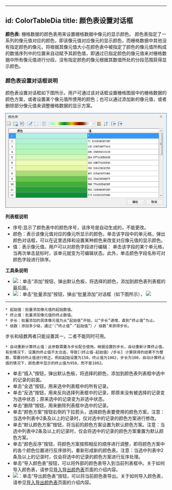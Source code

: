   ---
  id: ColorTableDia
  title: 颜色表设置对话框
  ---
  **颜色表:** 栅格数据的颜色表用来设置栅格数据中像元的显示颜色。
  颜色表指定了一系列的像元值对应的颜色，即该像元值对应像元的显示颜色，而栅格数据中其他没有指定颜色的像元，将根据其像元值大小在颜色表中被指定了颜色的像元值所构成的数值序列中的位置来自动赋予其颜色值，即通过已指定颜色的像元值来对栅格数据中所有像元值进行分段，没有指定颜色的像元根据其数值所处的分段范围获得显示颜色。

  ### 颜色表设置对话框说明

  颜色表设置对话框如下图所示，用户可通过该对话框设置栅格图层中的栅格数据的颜色方案，或者设置某个像元值所使用的颜色；也可以通过添加新的像元值，或者删除部分像元值来调整栅格数据的显示方案。

  ![](img/ColorTableDia.png)  


  **列表框说明**

  * 序号:显示了颜色表中的颜色序号，该序号是自动生成的，不能更改。
  * 颜色：表示该像元值对应的像元所显示的颜色，单击该字段中的单元格，弹出颜色对话框，可以在这里选择和设置某种颜色来改变对应像元值的显示颜色。
  * 值：表示像元值。用户可以对颜色字段进行编辑： 单击该字段的某个单元格，当再次单击鼠标时，该单元就变为可编辑状态。此外，单击颜色字段名称可对颜色字段进行排序。

  **工具条说明**

  * ![](../../img/AddBNT.png)：单击“添加”按钮，弹出默认色板，将选择的颜色，添加到颜色表列表框的最后面。
  * ![](../../img/AddBatchly.png)：单击“批量添加”按钮，弹出“批量添加”对话框（如下图所示），  ![](img/AddItemsBatch.png)  
  ---  
    * 起始值：批量添加像元值的起始数值。
    * 终止值：批量添加像元值的终止数值。
    * 步长：批量添加的具体像元值为从“起始值”开始，以“步长”递增，直到“终止值”为止。
    * 级数：添加多少级，通过‘（“终止值”-“起始值”）/ 级数’来获得步长。

  步长和级数两者只能设置其一，二者不能同时可用。

    * 自动重新计算终止值：此参数需要与步长配合使用。根据设置的步长，自动重新计算终止值。有些情况下，设置的终止值不太合适，导致[（终止值-起始值）/步长] 计算获得的结果不为整数，需要对终止值进行修正。例如起始设置为150，终止值为1002，步长为100，自动计算终止值的情况下，颜色表中显示的终止值为950，而不是1002。
  * 单击“插入”按钮，弹出默认色板，将选择的颜色，添加到颜色表列表框中选中的记录的前面。
  * 单击“全选”按钮，用来选中列表框中的所有记录。 
  * 单击“反选”按钮，用来反向选择列表框中的记录，即原来没有被选择的记录变为选中状态；原来选中的记录变为非选中状态。
  * 单击“删除”按钮，用来删除列表框中选中的记录。
  * 单击“颜色方案”按钮右侧的下拉箭头，选择颜色表要使用的颜色方案。注意：当选中列表中2条及以上的记录时，仅对选中的记录的颜色方案进行修改。
  * 单击“默认颜色方案”按钮，将当前的颜色方案设置为默认颜色方案。注意：当选中列表中2条及以上的记录时，仅会将选中的记录的颜色方案重置为默认颜色方案。
  * 单击“颜色反序”按钮，将颜色方案按照相反的顺序进行调整，即将颜色方案中的各个颜色位置进行反序排列，重新形成新的颜色表。注意：当选中列表中2条及以上的记录时，仅会将选中的记录的颜色方案进行反序处理。
  * 单击“导入颜色表”按钮，可以将外部的颜色表导入到当前列表框中。关于如何导入颜色表，请参见[导入导出颜色表](../../Analyst/Raster/SurfaceAnalyst/ImportExport.html#1)页面的介绍内容。
  * ![](../../img/Export.png)：单击“导出颜色表”按钮，可以将当前颜色表导出。关于如何导入颜色表，请参见[导入导出颜色表](../../Analyst/Raster/SurfaceAnalyst/ImportExport.html#2)页面的介绍内容。


